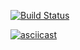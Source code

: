 [![Build Status](https://travis-ci.org/x0xl0ma/frontend-project-lvl1.svg?branch=master)](https://travis-ci.org/x0xl0ma/frontend-project-lvl1)

[![asciicast](https://asciinema.org/a/Kq91CbgQDU6SxZm5poPMRoy0C.svg)](https://asciinema.org/a/Kq91CbgQDU6SxZm5poPMRoy0C)
